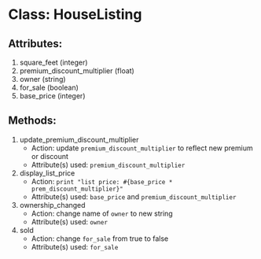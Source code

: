 # Class: HouseListing

## Attributes:

1. square_feet (integer)
2. premium_discount_multiplier (float)
3. owner (string)
4. for_sale (boolean)
5. base_price (integer)

## Methods:

1. update_premium_discount_multiplier
    - Action: update `premium_discount_multiplier` to reflect new premium or discount
    - Attribute(s) used: `premium_discount_multiplier`
2. display_list_price
    - Action: `print "list price: #{base_price * prem_discount_multiplier}"`
    - Attribute(s) used: `base_price` and `premium_discount_multiplier`
3. ownership_changed
    - Action: change name of `owner` to new string
    - Attribute(s) used: `owner`
4. sold
    - Action: change `for_sale` from true to false
    - Attribute(s) used: `for_sale`

